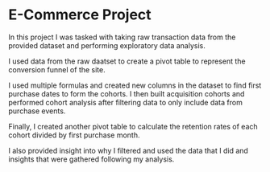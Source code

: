 
# E-Commerce Project

In this project I was tasked with taking raw transaction data from the provided dataset and performing exploratory data analysis. 

I used data from the raw daatset to create a pivot table to represent the conversion funnel of the site. 

I used multiple formulas and created new columns in the dataset to find first purchase dates to form the cohorts. I then built acquisition cohorts and performed cohort analysis after filtering data to only include data from purchase events. 

Finally, I created another pivot table to calculate the retention rates of each cohort divided by first purchase month.

I also provided insight into why I filtered and used the data that I did and insights that were gathered following my analysis.
